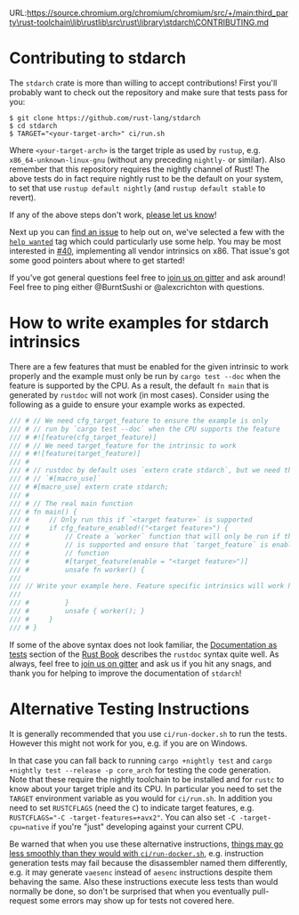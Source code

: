 URL:https://source.chromium.org/chromium/chromium/src/+/main:third_party\rust-toolchain\lib\rustlib\src\rust\library\stdarch\CONTRIBUTING.md
# Contributing to stdarch

The `stdarch` crate is more than willing to accept contributions! First you'll
probably want to check out the repository and make sure that tests pass for you:

```
$ git clone https://github.com/rust-lang/stdarch
$ cd stdarch
$ TARGET="<your-target-arch>" ci/run.sh
```

Where `<your-target-arch>` is the target triple as used by `rustup`, e.g. `x86_64-unknown-linux-gnu` (without any preceding `nightly-` or similar).
Also remember that this repository requires the nightly channel of Rust!
The above tests do in fact require nightly rust to be the default on your system, to set that use `rustup default nightly` (and `rustup default stable` to revert).

If any of the above steps don't work, [please let us know][new]!

Next up you can [find an issue][issues] to help out on, we've selected a few
with the [`help wanted`][help] tag which could
particularly use some help. You may be most interested in [#40][vendor],
implementing all vendor intrinsics on x86. That issue's got some good pointers
about where to get started!

If you've got general questions feel free to [join us on gitter][gitter] and ask
around! Feel free to ping either @BurntSushi or @alexcrichton with questions.

[gitter]: https://gitter.im/rust-impl-period/WG-libs-simd

# How to write examples for stdarch intrinsics

There are a few features that must be enabled for the given intrinsic to work
properly and the example must only be run by `cargo test --doc` when the feature
is supported by the CPU. As a result, the default `fn main` that is generated by
`rustdoc` will not work (in most cases). Consider using the following as a guide
to ensure your example works as expected.

```rust
/// # // We need cfg_target_feature to ensure the example is only
/// # // run by `cargo test --doc` when the CPU supports the feature
/// # #![feature(cfg_target_feature)]
/// # // We need target_feature for the intrinsic to work
/// # #![feature(target_feature)]
/// #
/// # // rustdoc by default uses `extern crate stdarch`, but we need the
/// # // `#[macro_use]`
/// # #[macro_use] extern crate stdarch;
/// #
/// # // The real main function
/// # fn main() {
/// #     // Only run this if `<target feature>` is supported
/// #     if cfg_feature_enabled!("<target feature>") {
/// #         // Create a `worker` function that will only be run if the target feature
/// #         // is supported and ensure that `target_feature` is enabled for your worker
/// #         // function
/// #         #[target_feature(enable = "<target feature>")]
/// #         unsafe fn worker() {
///
/// // Write your example here. Feature specific intrinsics will work here! Go wild!
///
/// #         }
/// #         unsafe { worker(); }
/// #     }
/// # }
```

If some of the above syntax does not look familiar, the [Documentation as tests] section
of the [Rust Book] describes the `rustdoc` syntax quite well. As always, feel free
to [join us on gitter][gitter] and ask us if you hit any snags, and thank you for helping
to improve the documentation of `stdarch`!

# Alternative Testing Instructions

It is generally recommended that you use `ci/run-docker.sh` to run the tests.
However this might not work for you, e.g. if you are on Windows.

In that case you can fall back to running `cargo +nightly test` and `cargo +nightly test --release -p core_arch` for testing the code generation.
Note that these require the nightly toolchain to be installed and for `rustc` to know about your target triple and its CPU.
In particular you need to set the `TARGET` environment variable as you would for `ci/run.sh`.
In addition you need to set `RUSTCFLAGS` (need the `C`) to indicate target features, e.g. `RUSTCFLAGS="-C -target-features=+avx2"`.
You can also set `-C -target-cpu=native` if you're "just" developing against your current CPU.

Be warned that when you use these alternative instructions, [things may go less smoothly than they would with `ci/run-docker.sh`][ci-run-good], e.g. instruction generation tests may fail because the disassembler named them differently, e.g. it may generate `vaesenc` instead of `aesenc` instructions despite them behaving the same.
Also these instructions execute less tests than would normally be done, so don't be surprised that when you eventually pull-request some errors may show up for tests not covered here.


[new]: https://github.com/rust-lang/stdarch/issues/new
[issues]: https://github.com/rust-lang/stdarch/issues
[help]: https://github.com/rust-lang/stdarch/issues?q=is%3Aissue+is%3Aopen+label%3A%22help+wanted%22
[impl]: https://github.com/rust-lang/stdarch/issues?q=is%3Aissue+is%3Aopen+label%3Aimpl-period
[vendor]: https://github.com/rust-lang/stdarch/issues/40
[Documentation as tests]: https://doc.rust-lang.org/book/first-edition/documentation.html#documentation-as-tests
[Rust Book]: https://doc.rust-lang.org/book/first-edition
[ci-run-good]: https://github.com/rust-lang/stdarch/issues/931#issuecomment-711412126
